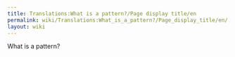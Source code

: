 ```yaml
---
title: Translations:What is a pattern?/Page display title/en
permalink: wiki/Translations:What_is_a_pattern?/Page_display_title/en/
layout: wiki
---
```


What is a pattern?
